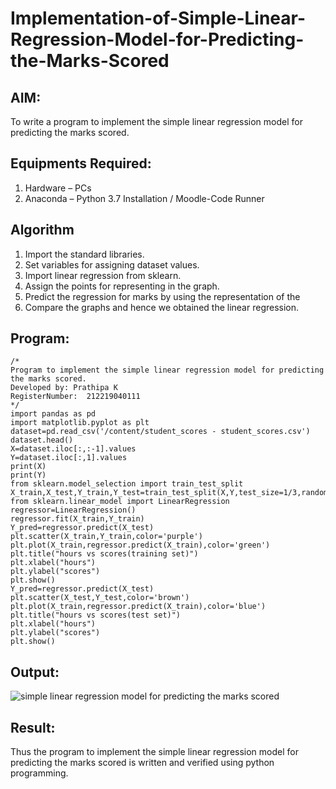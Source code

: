 # Implementation-of-Simple-Linear-Regression-Model-for-Predicting-the-Marks-Scored

## AIM:
To write a program to implement the simple linear regression model for predicting the marks scored.

## Equipments Required:
1. Hardware – PCs
2. Anaconda – Python 3.7 Installation / Moodle-Code Runner

## Algorithm
1. Import the standard libraries.
2. Set variables for assigning dataset values.
3. Import linear regression from sklearn.
4. Assign the points for representing in the graph.
5. Predict the regression for marks by using the representation of the
6. Compare the graphs and hence we obtained the linear regression.
## Program:
```
/*
Program to implement the simple linear regression model for predicting the marks scored.
Developed by: Prathipa K 
RegisterNumber:  212219040111
*/
import pandas as pd
import matplotlib.pyplot as plt
dataset=pd.read_csv('/content/student_scores - student_scores.csv')
dataset.head()
X=dataset.iloc[:,:-1].values
Y=dataset.iloc[:,1].values
print(X)
print(Y)
from sklearn.model_selection import train_test_split
X_train,X_test,Y_train,Y_test=train_test_split(X,Y,test_size=1/3,random_state=0)
from sklearn.linear_model import LinearRegression
regressor=LinearRegression()
regressor.fit(X_train,Y_train)
Y_pred=regressor.predict(X_test)
plt.scatter(X_train,Y_train,color='purple')
plt.plot(X_train,regressor.predict(X_train),color='green')
plt.title("hours vs scores(training set)")
plt.xlabel("hours")
plt.ylabel("scores")
plt.show()
Y_pred=regressor.predict(X_test)
plt.scatter(X_test,Y_test,color='brown')
plt.plot(X_train,regressor.predict(X_train),color='blue')
plt.title("hours vs scores(test set)")
plt.xlabel("hours")
plt.ylabel("scores")
plt.show()
```

## Output:
![simple linear regression model for predicting the marks scored](sam.png)


## Result:
Thus the program to implement the simple linear regression model for predicting the marks scored is written and verified using python programming.
